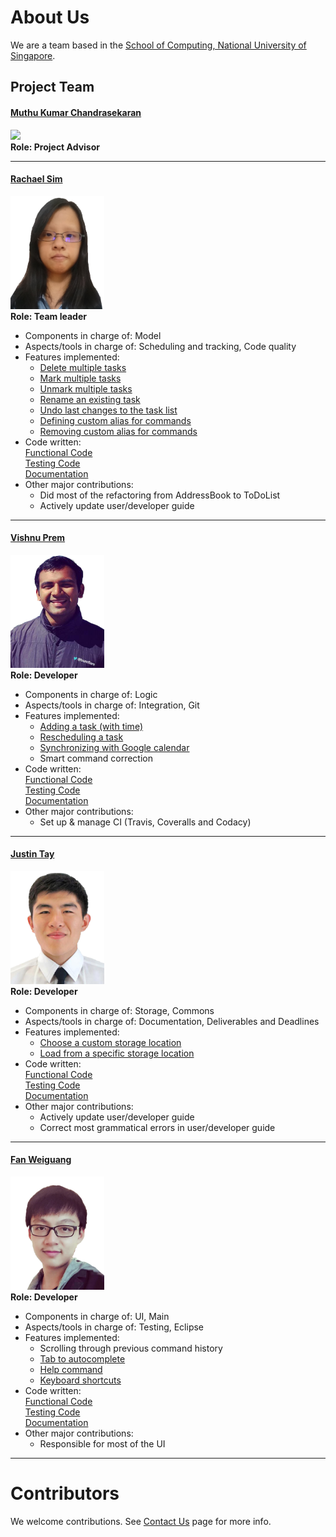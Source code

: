 # About Us

We are a team based in the [School of Computing, National University of Singapore](http://www.comp.nus.edu.sg).

## Project Team

#### [Muthu Kumar Chandrasekaran](https://www.quora.com/profile/Muthu-Kumar-Chandrasekaran) <br>
<img src="https://lh5.googleusercontent.com/swdvryeX53Wc7dCEh1Owfz6PmATQWo87AF6lr_J2qL7rrcTW8Nego1_YFdu2TSoxyQBpJ42I_X5n31AVF6O3nQV_ECVZvQN9xbFMa_fDHV03azyXHdSNJMaSGCw-VWUNJVuIsVNh" width="150"><br>
**Role: Project Advisor**

-----

#### [Rachael Sim](https://github.com/rachx)
<img src="images/profiles/Rachael.png" width="150"><br>
**Role: Team leader** <br>
* Components in charge of: Model <br>
* Aspects/tools in charge of: Scheduling and tracking, Code quality <br>
* Features implemented:
   * [Delete multiple tasks](https://github.com/CS2103AUG2016-W11-C2/main/blob/master/docs/UserGuide.md#deleting-a-task--delete)
   * [Mark multiple tasks](https://github.com/CS2103AUG2016-W11-C2/main/blob/master/docs/UserGuide.md#marking-a-task-as-completed--mark)
   * [Unmark multiple tasks](https://github.com/CS2103AUG2016-W11-C2/main/blob/master/docs/UserGuide.md#unmarking-a-task--unmark)
   * [Rename an existing task](https://github.com/CS2103AUG2016-W11-C2/main/blob/master/docs/UserGuide.md#renaming-a-task--rename)
   * [Undo last changes to the task list](https://github.com/CS2103AUG2016-W11-C2/main/blob/master/docs/UserGuide.md#undoing-your-last-changes--undo)
   * [Defining custom alias for commands](https://github.com/CS2103AUG2016-W11-C2/main/blob/master/docs/UserGuide.md#creating-an-alias-for-a-command--alias)
   * [Removing custom alias for commands](https://github.com/CS2103AUG2016-W11-C2/main/blob/master/docs/UserGuide.md#removing-an-alias-command--unalias)
* Code written:<br>
[Functional Code](https://github.com/CS2103AUG2016-W11-C2/main/blob/master/collated/main/A0133367E.md)<br>
[Testing Code](https://github.com/CS2103AUG2016-W11-C2/main/blob/master/collated/test/A0133367E.md)<br>
[Documentation](https://github.com/CS2103AUG2016-W11-C2/main/blob/master/collated/docs/A0133367E.md)<br>
* Other major contributions:
   * Did most of the refactoring from AddressBook to ToDoList
   * Actively update user/developer guide

-----

#### [Vishnu Prem](http://github.com/burnflare)
<img src="images/profiles/Vishnu.png" width="150"><br>
**Role: Developer** <br>
* Components in charge of: Logic <br>
* Aspects/tools in charge of: Integration, Git <br>
* Features implemented:
   * [Adding a task (with time)](https://github.com/CS2103AUG2016-W11-C2/main/blob/master/docs/UserGuide.md#adding-a-task-add)
   * [Rescheduling a task](https://github.com/CS2103AUG2016-W11-C2/main/blob/master/docs/UserGuide.md#rescheduling-a-task--schedule)
   * [Synchronizing with Google calendar](https://github.com/CS2103AUG2016-W11-C2/main/blob/master/docs/UserGuide.md#synchronizing-with-google-calendar-sync)
   * Smart command correction
* Code written:<br>
[Functional Code](https://github.com/CS2103AUG2016-W11-C2/main/blob/master/collated/main/A0003878Y.md)<br>
[Testing Code](https://github.com/CS2103AUG2016-W11-C2/main/blob/master/collated/test/A0003878Y.md)<br>
[Documentation](https://github.com/CS2103AUG2016-W11-C2/main/blob/master/collated/docs/A0003878Y.md)<br>
* Other major contributions:
   * Set up & manage CI (Travis, Coveralls and Codacy)

-----

#### [Justin Tay](https://github.com/INCENDE)
<img src="images/profiles/Justin.png" width="150"><br>
**Role: Developer** <br>
* Components in charge of: Storage, Commons <br>
* Aspects/tools in charge of: Documentation, Deliverables and Deadlines <br>
* Features implemented:
   * [Choose a custom storage location](https://github.com/CS2103AUG2016-W11-C2/main/blob/master/docs/UserGuide.md#specifying-the-data-storage-location--store)
   * [Load from a specific storage location](https://github.com/CS2103AUG2016-W11-C2/main/blob/master/docs/UserGuide.md#loading-from-another-data-storage-location--load)
* Code written:<br>
[Functional Code](https://github.com/CS2103AUG2016-W11-C2/main/blob/master/collated/main/A0148095X.md)<br>
[Testing Code](https://github.com/CS2103AUG2016-W11-C2/main/blob/master/collated/test/A0148095X.md)<br>
[Documentation](https://github.com/CS2103AUG2016-W11-C2/main/blob/master/collated/docs/A0148095X.md)<br>
* Other major contributions:
   * Actively update user/developer guide
   * Correct most grammatical errors in user/developer guide


-----

#### [Fan Weiguang](https://github.com/fanwgwg)
<img src="images/profiles/Weiguang.png" width="150"><br>
**Role: Developer** <br>
* Components in charge of: UI, Main <br>
* Aspects/tools in charge of: Testing, Eclipse <br>
* Features implemented:
   * Scrolling through previous command history
   * [Tab to autocomplete](https://github.com/CS2103AUG2016-W11-C2/main/blob/master/docs/UserGuide.md#keyboard-shortcuts)
   * [Help command](https://github.com/CS2103AUG2016-W11-C2/main/blob/master/docs/UserGuide.md#viewing-help--help)
   * [Keyboard shortcuts](https://github.com/CS2103AUG2016-W11-C2/main/blob/master/docs/UserGuide.md#keyboard-shortcuts)
* Code written:<br>
[Functional Code](https://github.com/CS2103AUG2016-W11-C2/main/blob/master/collated/main/A0148031R.md)<br>
[Testing Code](https://github.com/CS2103AUG2016-W11-C2/main/blob/master/collated/test/A0148031R.md)<br>
[Documentation](https://github.com/CS2103AUG2016-W11-C2/main/blob/master/collated/docs/A0148031R.md)<br>
* Other major contributions:
   *  Responsible for most of the UI


-----

# Contributors

We welcome contributions. See [Contact Us](ContactUs.md) page for more info.
